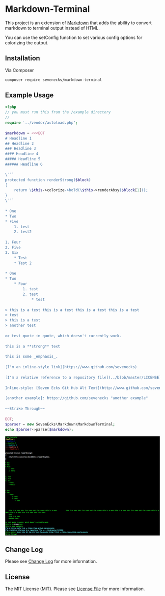 # Markdown-Terminal

This project is an extension of [Markdown](https://github.com/cebe/markdown) that adds the ability to convert markdown to terminal output instead of HTML.

You can use the setConfig function to set various config options for colorizing the output.

## Installation

Via Composer

```bash
composer require sevenecks/markdown-terminal
```
## Example Usage

```php
<?php
// you must run this from the /example directory
//
require '../vendor/autoload.php';

$markdown = <<<EOT
# Headline 1
## Headline 2
### Headline 3
#### Headline 4
##### Headline 5
###### Headline 6

\```
protected function renderStrong($block)
{
    return \$this->colorize->bold(\$this->renderAbsy($block[1]));
}
\```

* One
* Two
* Five
    1. test
    2. test2

1. Four
2. Five
3. Six
    * Test
    * Test 2
    
* One
* Two
    * Four
        1. test
        2. test
            * test

> this is a test this is a test this is a test this is a test           this is a test this is a test this is a test this is a test this is a test this is a test this is a test this is a test this is a test this is a test this is a test 
> test
> this is a test
> another test

>> test quote in quote, which doesn't currently work.

this is a **strong** text

this is some _emphasis_.

[I'm an inline-style link](https://www.github.com/sevenecks)

[I'm a relative reference to a repository file](../blob/master/LICENSE)

Inline-style: [Seven Ecks Git Hub Alt Text](http://www.github.com/sevenecks "Sevenecks GitHub Title")

[another example]: https://github.com/sevenecks "another example"

~~Strike Through~~

EOT;
$parser = new SevenEcks\Markdown\MarkdownTerminal;
echo $parser->parse($markdown);
```

![Example Output](example/example.png)

## Change Log
Please see [Change Log](CHANGELOG.md) for more information.

## License

The MIT License (MIT). Please see [License File](LICENSE.md) for more information.

